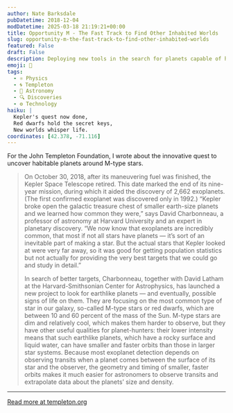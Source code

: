 ```yaml
---
author: Nate Barksdale
pubDatetime: 2018-12-04
modDatetime: 2025-03-18 21:19:21+00:00
title: Opportunity M - The Fast Track to Find Other Inhabited Worlds
slug: opportunity-m-the-fast-track-to-find-other-inhabited-worlds
featured: False
draft: False
description: Deploying new tools in the search for planets capable of harboring life
emoji: 🔭
tags:
  - ⚛️ Physics
  - 🌀 Templeton
  - 🌌 Astronomy
  - 🔍 Discoveries
  - ⚙️ Technology
haiku: |
  Kepler's quest now done,  
  Red dwarfs hold the secret keys,  
  New worlds whisper life.
coordinates: [42.378, -71.116]
---
```


For the John Templeton Foundation, I wrote about the innovative quest to uncover habitable planets around M-type stars.

> On October 30, 2018, after its maneuvering fuel was finished, the Kepler Space Telescope retired. This date marked the end of its nine-year mission, during which it aided the discovery of 2,662 exoplanets. (The first confirmed exoplanet was discovered only in 1992.) “Kepler broke open the galactic treasure chest of smaller earth-size planets and we learned how common they were,” says David Charbonneau, a professor of astronomy at Harvard University and an expert in planetary discovery. “We now know that exoplanets are incredibly common, that most if not all stars have planets — it’s sort of an inevitable part of making a star. But the actual stars that Kepler looked at were very far away, so it was good for getting population statistics but not actually for providing the very best targets that we could go and study in detail.”
>
> In search of better targets, Charbonneau, together with David Latham at the Harvard-Smithsonian Center for Astrophysics, has launched a new project to look for earthlike planets — and eventually, possible signs of life on them. They are focusing on the most common type of star in our galaxy, so-called M-type stars or red dwarfs, which are between 10 and 60 percent of the mass of the Sun. M-type stars are dim and relatively cool, which makes them harder to observe, but they have other useful qualities for planet-hunters: their lower intensity means that such earthlike planets, which have a rocky surface and liquid water, can have smaller and faster orbits than those in larger star systems. Because most exoplanet detection depends on observing transits when a planet comes between the surface of its star and the observer, the geometry and timing of smaller, faster orbits makes it much easier for astronomers to observe transits and extrapolate data about the planets’ size and density.

---

[Read more at templeton.org](https://www.templeton.org/grant/opportunity-m-the-fast-track-to-find-other-inhabited-worlds)
